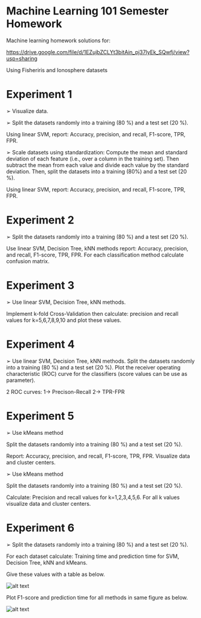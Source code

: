 # Machine Learning 101 Semester Homework
Machine learning homework solutions for:

https://drive.google.com/file/d/1EZujbZCLYt3bitAin_pj37lyEk_SQwfj/view?usp=sharing

Using Fisheriris and Ionosphere datasets

# Experiment 1

➢ Visualize data.

➢ Split the datasets randomly into a training (80 %) and a test set (20 %).

Using linear SVM, report:
Accuracy, precision, and recall, F1-score, TPR, FPR.

➢ Scale datasets using standardization:
Compute the mean and standard deviation of each feature (i.e., over a column in the training set).
Then subtract the mean from each value and divide each value by the standard deviation.
Then, split the datasets into a training (80%) and a test set (20 %).

Using linear SVM, report:
Accuracy, precision, and recall, F1-score, TPR, FPR.

# Experiment 2

➢ Split the datasets randomly into a training (80 %) and a test set (20 %).

Use linear SVM, Decision Tree, kNN methods report:
Accuracy, precision, and recall, F1-score, TPR, FPR.
For each classification method calculate confusion matrix.

# Experiment 3

➢ Use linear SVM, Decision Tree, kNN methods.

Implement k-fold Cross-Validation then calculate:
precision and recall values for k=5,6,7,8,9,10 and plot these values.

# Experiment 4

➢ Use linear SVM, Decision Tree, kNN methods.
Split the datasets randomly into a training (80 %) and a test set (20 %).
Plot the receiver operating characteristic (ROC) curve for the classifiers (score values can be use as parameter).

2 ROC curves:
1-> Precison-Recall
2-> TPR-FPR

# Experiment 5

➢ Use kMeans method

Split the datasets randomly into a training (80 %) and a test set (20 %).

Report:
Accuracy, precision, and recall, F1-score, TPR, FPR.
Visualize data and cluster centers.

➢ Use kMeans method

Split the datasets randomly into a training (80 %) and a test set (20 %).

Calculate:
Precision and recall values for k=1,2,3,4,5,6.
For all k values visualize data and cluster centers.

# Experiment 6

➢ Split the datasets randomly into a training (80 %) and a test set (20 %).

For each dataset calculate:
Training time and prediction time for SVM, Decision Tree, kNN and kMeans.

Give these values with a table as below.

![alt text](https://i.imgur.com/tZepeVo.png)



Plot F1-score and prediction time for all methods in same figure as below.

![alt text](https://i.imgur.com/CldurQm.png)
